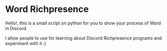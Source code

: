 <h1>Word Richpresence</h1>
<p>Hello!, this is a small script on python for you to show your process of Word in Discord.</p>

<p>I allow people to use for learning about Discord Richpresence programs and experiment with it :)</p>
